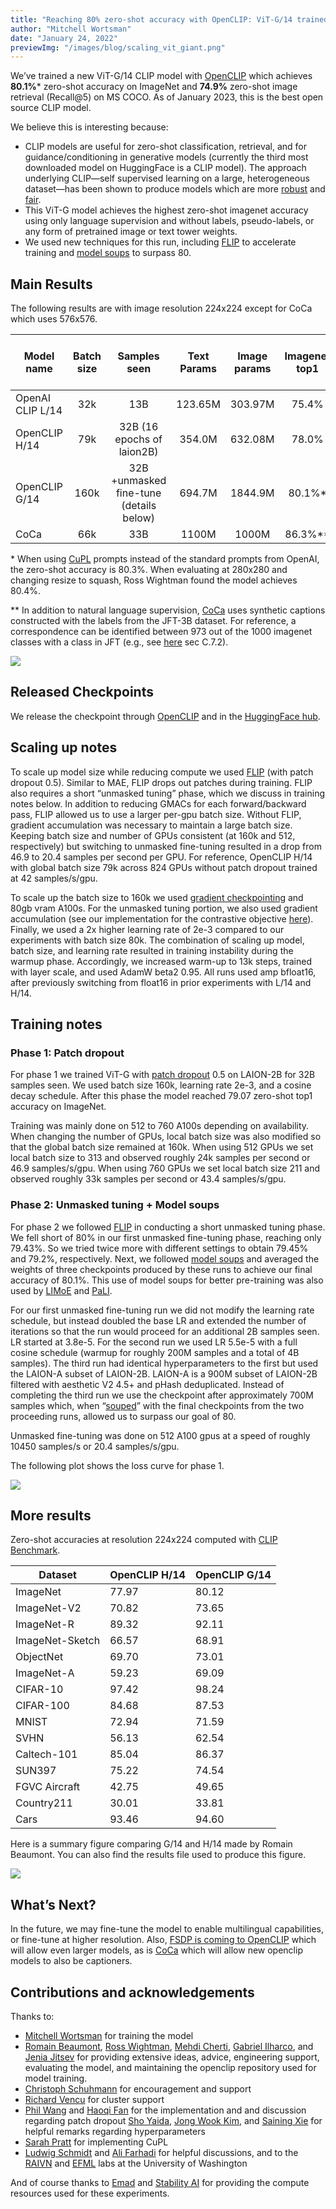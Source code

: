 ```yaml
---
title: "Reaching 80% zero-shot accuracy with OpenCLIP: ViT-G/14 trained on LAION-2B"
author: "Mitchell Wortsman"
date: "January 24, 2022"
previewImg: "/images/blog/scaling_vit_giant.png"
---
```


We’ve trained a new ViT-G/14 CLIP model with [OpenCLIP](https://github.com/mlfoundations/open_clip) which achieves **80.1%*** zero-shot accuracy on ImageNet and **74.9%** zero-shot image retrieval (Recall@5) on MS COCO. As of January 2023, this is the best open source CLIP model.

We believe this is interesting because:
* CLIP models are useful for zero-shot classification, retrieval, and for guidance/conditioning in generative models (currently the third most downloaded model on HuggingFace is a CLIP model). The approach underlying CLIP—self supervised learning on a large, heterogeneous dataset—has been shown to produce models which are more [robust](https://openai.com/blog/clip/) and [fair](https://ai.facebook.com/blog/seer-10b-better-fairer-computer-vision-through-self-supervised-learning-training-on-diverse-datasets/).
* This ViT-G model achieves the highest zero-shot imagenet accuracy using only language supervision and without labels, pseudo-labels, or any form of pretrained image or text tower weights.
* We used new techniques for this run, including [FLIP](https://arxiv.org/abs/2212.00794) to accelerate training and [model soups](https://arxiv.org/abs/2203.05482) to surpass 80.

## Main Results
The following results are with image resolution 224x224 except for CoCa which uses 576x576.

| Model name       | Batch size |               Samples seen              | Text Params | Image params | Imagenet top1 | Mscoco image retrieval at 5 | Flickr30k image retrieval at 5 |
|------------------|:----------:|:---------------------------------------:|:-----------:|:------------:|:-------------:|:---------------------------:|:------------------------------:|
| OpenAI CLIP L/14 | 32k        | 13B                                     | 123.65M     | 303.97M      | 75.4%         | 61%                         | 87%                            |
| OpenCLIP H/14    | 79k        | 32B (16 epochs of laion2B)              | 354.0M      | 632.08M      | 78.0%         | 73.4%                       | 94%                            |
| OpenCLIP G/14    | 160k       | 32B +unmasked fine-tune (details below) | 694.7M      | 1844.9M      | 80.1%*        | 74.9%                       | 94.9%                          |
| CoCa            | 66k        | 33B                                     | 1100M       | 1000M        | 86.3%**       | 74.2                        | 95.7                           |

\* When using [CuPL](https://arxiv.org/abs/2209.03320) prompts instead of the standard prompts from OpenAI, the zero-shot accuracy is 80.3%. When evaluating at 280x280 and changing resize to squash, Ross Wightman found the model achieves 80.4%.

** In addition to natural language supervision, [CoCa](https://arxiv.org/abs/2205.01917) uses synthetic captions constructed with the labels from the JFT-3B dataset. For reference, a correspondence can be identified between 973 out of the 1000 imagenet classes with a class in JFT (e.g., see [here](https://arxiv.org/abs/2109.01903) sec C.7.2).

![](/images/blog/scaling_vit_giant.png)

## Released Checkpoints

We release the checkpoint through [OpenCLIP](https://github.com/mlfoundations/open_clip) and in the [HuggingFace hub](https://huggingface.co/laion/CLIP-ViT-bigG-14-laion2B-39B-b160k).

## Scaling up notes

To scale up model size while reducing compute we used [FLIP](https://arxiv.org/abs/2212.00794) (with patch dropout 0.5). Similar to MAE, FLIP drops out patches during training. FLIP also requires a short “unmasked tuning” phase, which we discuss in training notes below. In addition to reducing GMACs for each forward/backward pass, FLIP allowed us to use a larger per-gpu batch size. Without FLIP, gradient accumulation was necessary to maintain a large batch size. Keeping batch size and number of GPUs consistent (at 160k and 512, respectively) but switching to unmasked fine-tuning resulted in a drop from 46.9 to 20.4 samples per second per GPU. For reference, OpenCLIP H/14 with global batch size 79k across 824 GPUs without patch dropout trained at 42 samples/s/gpu.

To scale up the batch size to 160k we used [gradient checkpointing](https://arxiv.org/abs/1604.06174v2) and 80gb vram A100s. For the unmasked tuning portion, we also used gradient accumulation (see our implementation for the contrastive objective [here](https://github.com/mlfoundations/open_clip/pull/267)). Finally, we used a 2x higher learning rate of 2e-3 compared to our experiments with batch size 80k. The combination of scaling up model, batch size, and learning rate resulted in training instability during the warmup phase. Accordingly, we increased warm-up to 13k steps, trained with layer scale, and used AdamW beta2 0.95. All runs used amp bfloat16, after previously switching from float16 in prior experiments with L/14 and H/14.

## Training notes

### Phase 1: Patch dropout

For phase 1 we trained ViT-G with [patch dropout](https://arxiv.org/abs/2212.00794) 0.5 on LAION-2B for 32B samples seen. We used batch size 160k, learning rate 2e-3, and a cosine decay schedule. After this phase the model reached 79.07 zero-shot top1 accuracy on ImageNet.

Training was mainly done on 512 to 760 A100s depending on availability. When changing the number of GPUs, local batch size was also modified so that the global batch size remained at 160k. When using 512 GPUs we set local batch size to 313 and observed roughly 24k samples per second or 46.9 samples/s/gpu. When using 760 GPUs we set local batch size 211 and observed roughly 33k samples per second or 43.4 samples/s/gpu.

### Phase 2: Unmasked tuning + Model soups

For phase 2 we followed [FLIP](https://arxiv.org/abs/2212.00794) in conducting a short unmasked tuning phase. We fell short of 80% in our first unmasked fine-tuning phase, reaching only 79.43%. So we tried twice more with different settings to obtain 79.45% and 79.2%, respectively. Next, we followed [model soups](https://arxiv.org/abs/2203.05482) and averaged the weights of three checkpoints produced by these runs to achieve our final accuracy of 80.1%. This use of model soups for better pre-training was also used by [LIMoE](https://arxiv.org/abs/2206.02770) and [PaLI](https://ai.googleblog.com/2022/09/pali-scaling-language-image-learning-in.html).

For our first unmasked fine-tuning run we did not modify the learning rate schedule, but instead doubled the base LR and extended the number of iterations so that the run would proceed for an additional 2B samples seen. LR started at 3.8e-5. For the second run we used LR 5.5e-5 with a full cosine schedule (warmup for roughly 200M samples and a total of 4B samples). The third run had identical hyperparameters to the first but used the LAION-A subset of LAION-2B. LAION-A is a 900M subset of LAION-2B filtered with aesthetic V2 4.5+ and pHash deduplicated. Instead of completing the third run we use the checkpoint after approximately 700M samples which, when “[souped](https://arxiv.org/abs/2203.05482)” with the final checkpoints from the two proceeding runs, allowed us to surpass our goal of 80.

Unmasked fine-tuning was done on 512 A100 gpus at a speed of roughly 10450 samples/s or 20.4 samples/s/gpu.

The following plot shows the loss curve for phase 1.

![](/images/blog/loss_vit_giant.png)

## More results

Zero-shot accuracies at resolution 224x224 computed with [CLIP Benchmark](https://github.com/LAION-AI/CLIP_benchmark).

| Dataset         | OpenCLIP H/14 | OpenCLIP G/14 |
|-----------------|---------------|---------------|
| ImageNet        | 77.97         | 80.12         |
| ImageNet-V2     | 70.82         | 73.65         |
| ImageNet-R      | 89.32         | 92.11         |
| ImageNet-Sketch | 66.57         | 68.91         |
| ObjectNet       | 69.70         | 73.01         |
| ImageNet-A      | 59.23         | 69.09         |
| CIFAR-10        | 97.42         | 98.24         |
| CIFAR-100       | 84.68         | 87.53         |
| MNIST           | 72.94         | 71.59         |
| SVHN            | 56.13         | 62.54         |
| Caltech-101     | 85.04         | 86.37         |
| SUN397          | 75.22         | 74.54         |
| FGVC Aircraft   | 42.75         | 49.65         |
| Country211      | 30.01         | 33.81         |
| Cars            | 93.46         | 94.60         |

Here is a summary figure comparing G/14 and H/14 made by Romain Beaumont. You can also find the results file used to produce this figure.

![](/images/blog/summary_vit_giant.png)

## What’s Next?

In the future, we may fine-tune the model to enable multilingual capabilities, or fine-tune at higher resolution. Also, [FSDP is coming to OpenCLIP](https://github.com/mlfoundations/open_clip/pull/358) which will allow even larger models, as is [CoCa](https://github.com/mlfoundations/open_clip/pull/308) which will allow new openclip models to also be captioners.

## Contributions and acknowledgements

Thanks to:
* [Mitchell Wortsman](https://mitchellnw.github.io/) for training the model
* [Romain Beaumont](https://github.com/rom1504), [Ross Wightman](https://github.com/rwightman), [Mehdi Cherti](https://github.com/mehdidc), [Gabriel Ilharco](https://gabrielilharco.com/), and [Jenia Jitsev](https://github.com/JeniaJitsev) for providing extensive ideas, advice, engineering support, evaluating the model, and maintaining the openclip repository used for model training.
* [Christoph Schuhmann](https://github.com/christophschuhmann) for encouragement and support
* [Richard Vencu](https://github.com/rvencu) for cluster support
* [Phil Wang](https://github.com/lucidrains) and [Haoqi Fan](https://haoqifan.github.io/) for the implementation and and discussion regarding patch dropout
[Sho Yaida](https://www.shoyaida.com/), [Jong Wook Kim](https://jongwook.kim/), and [Saining Xie](https://www.sainingxie.com/) for helpful remarks regarding hyperparameters
* [Sarah Pratt](https://sarahpratt.github.io/) for implementing CuPL
* [Ludwig Schmidt](https://github.com/ludwigschmidt) and [Ali Farhadi](https://homes.cs.washington.edu/~ali/) for helpful discussions, and to the [RAIVN](https://raivn.cs.washington.edu/) and [EFML](https://github.com/mlfoundations/) labs at the University of Washington

And of course thanks to [Emad](https://twitter.com/EMostaque) and [Stability AI](https://stability.ai/) for providing the compute resources used for these experiments.

